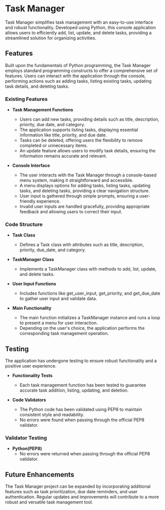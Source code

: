 # Task Manager

Task Manager simplifies task management with an easy-to-use interface and robust functionality. Developed using Python, this console application allows users to efficiently add, list, update, and delete tasks, providing a streamlined solution for organizing activities.

## Features

Built upon the fundamentals of Python programming, the Task Manager employs standard programming constructs to offer a comprehensive set of features. Users can interact with the application through the console, performing actions such as adding tasks, listing existing tasks, updating task details, and deleting tasks.

### Existing Features

- __Task Management Functions__
  - Users can add new tasks, providing details such as title, description, priority, due date, and category.
  - The application supports listing tasks, displaying essential information like title, priority, and due date.
  - Tasks can be deleted, offering users the flexibility to remove completed or unnecessary items.
  - An update feature allows users to modify task details, ensuring the information remains accurate and relevant.

- __Console Interface__
  - The user interacts with the Task Manager through a console-based menu system, making it straightforward and accessible.
  - A menu displays options for adding tasks, listing tasks, updating tasks, and deleting tasks, providing a clear navigation structure.
  - User input is gathered through simple prompts, ensuring a user-friendly experience.
  - Invalid user inputs are handled gracefully, providing appropriate feedback and allowing users to correct their input.

### Code Structure

- __Task Class__
  - Defines a Task class with attributes such as title, description, priority, due_date, and category.
 
- __TaskManager Class__
  - Implements a TaskManager class with methods to add, list, update, and delete tasks.
 
- __User Input Functions__
  - Includes functions like get_user_input, get_priority, and get_due_date to gather user input and validate data.

- __Main Functionality__
  - The main function initializes a TaskManager instance and runs a loop to present a menu for user interaction.
  - Depending on the user's choice, the application performs the corresponding task management operation.

## Testing

The application has undergone testing to ensure robust functionality and a positive user experience.

- __Functionality Tests__
  - Each task management function has been tested to guarantee accurate task addition, listing, updating, and deletion.

- __Code Validators__
  - The Python code has been validated using PEP8 to maintain consistent style and readability.
  - No errors were found when passing through the official PEP8 validator.

### Validator Testing

- __Python(PEP8)__
  -  No errors were returned when passing through the official PEP8 validator.

## Future Enhancements

The Task Manager project can be expanded by incorporating additional features such as task prioritization, due date reminders, and user authentication. Regular updates and improvements will contribute to a more robust and versatile task management tool.
